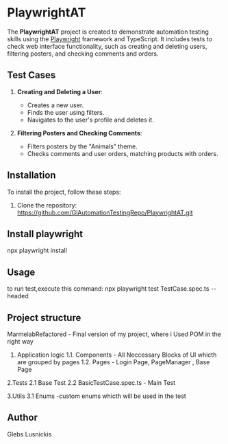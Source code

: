 # PlaywrightAT

The **PlaywrightAT** project is created to demonstrate automation testing skills using the [Playwright](https://playwright.dev/) framework and TypeScript. It includes tests to check web interface functionality, such as creating and deleting users, filtering posters, and checking comments and orders.

## Test Cases

1. **Creating and Deleting a User**:
   - Creates a new user.
   - Finds the user using filters.
   - Navigates to the user's profile and deletes it.

2. **Filtering Posters and Checking Comments**:
   - Filters posters by the "Animals" theme.
   - Checks comments and user orders, matching products with orders.

## Installation

To install the project, follow these steps:

1. Clone the repository:
   https://github.com/GlAutomationTestingRepo/PlaywrightAT.git
## Install playwright 

npx playwright install

## Usage

to run test,execute this command:
npx playwright test TestCase.spec.ts --headed

## Project structure

MarmelabRefactored - Final version of my project, where i Used POM in the right way

1. Application logic
1.1. Components - All Neccessary Blocks of UI whicth are grouped by pages
1.2. Pages - Login Page, PageManager , Base Page

2.Tests
2.1 Base Test
2.2 BasicTestCase.spec.ts - Main Test

3.Utils
3.1 Enums -custom enums whicth will be used in the test

## Author
Glebs Lusnickis
